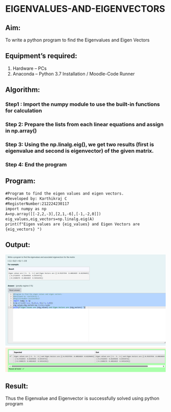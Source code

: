 # EIGENVALUES-AND-EIGENVECTORS
## Aim:
To write a python program to find the Eigenvalues and Eigen Vectors
## Equipment’s required:
1. 	Hardware – PCs
2. 	Anaconda – Python 3.7 Installation / Moodle-Code Runner
## Algorithm:
### Step1 : Import the numpy module to use the built-in functions for calculation
### Step 2: Prepare the lists from each linear equations and assign in np.array()
### Step 3: Using the np.linalg.eig(),  we get two results (first is eigenvalue and second is eigenvector) of the given matrix.
### Step 4: End the program

## Program:
```
#Program to find the eigen values and eigen vectors.
#Developed by: Karthikraj C
#RegisterNumber:212224230117
import numpy as np
A=np.array([[-2,2,-3],[2,1,-6],[-1,-2,0]])
eig_values,eig_vectors=np.linalg.eig(A)
print(f"Eigen values are {eig_values} and Eigen Vectors are {eig_vectors} ")
```
## Output:
![alt text](image.png)
## Result:
Thus the Eigenvalue and Eigenvector is successfully solved using python program
